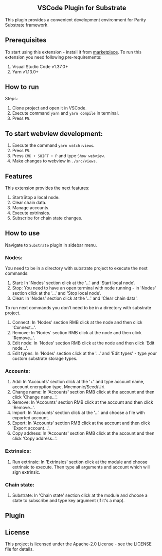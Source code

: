 <h2 align="center">VSCode Plugin for Substrate</h2>

This plugin provides a convenient development environment for Parity Substrate framework.

## Prerequisites

To start using this extension - install it from [marketplace](). To run this extension you need following pre-requirements:

1) Visual Studio Code v1.37.0+
2) Yarn v1.13.0+

## How to run

Steps:

1) Clone project and open it in VSCode.
2) Execute command `yarn` and `yarn compile` in terminal.
3) Press `F5`.

## To start webview development:

1) Execute the command `yarn watch:views`.
2) Press `F5`.
3) Press `CMD + SHIFT + P` and type `Show webview`.
4) Make changes to webview in `./src/views`.

## Features

This extension provides the next features:

1) Start/Stop a local node.
2) Clear chain data.
3) Manage accounts.
4) Execute extrinsics.
5) Subscribe for chain state changes.

## How to use

Navigate to `Substrate` plugin in sidebar menu.

### Nodes:

You need to be in a directory with substrate project to execute the next commands:

1) Start: In 'Nodes' section click at the '...' and 'Start local node'.
2) Stop: You need to have an open terminal with node running - in 'Nodes' section click at the '...' and 'Stop local node'.
3) Clear: In 'Nodes' section click at the '...' and 'Clear chain data'.

To run next commands you don't need to be in a directory with substrate project.

1) Connect: In 'Nodes' section RMB click at the node and then click 'Connect...'.
2) Remove: In 'Nodes' section RMB click at the node and then click 'Remove...'.
3) Edit node: In 'Nodes' section RMB click at the node and then click 'Edit node...'.
4) Edit types: In 'Nodes' section click at the '...' and 'Edit types' - type your custom substrate storage types.

### Accounts:

1) Add: In 'Accounts' section click at the '+' and type account name, account encryption type, Mnemonic/Seed/Uri.
2) Change name: In 'Accounts' section RMB click at the account and then click 'Change name...'.
3) Remove: In 'Accounts' section RMB click at the account and then click 'Remove...'.
4) Import: In 'Accounts' section click at the '...' and choose a file with exported account.
5) Export: In 'Accounts' section RMB click at the account and then click 'Export account...'.
6) Copy address: In 'Accounts' section RMB click at the account and then click 'Copy address...'.

### Extrinsics:

1) Run extrinsic: In 'Extrinsics' section click at the module and choose extrinsic to execute.
Then type all arguments and account which will sign extrinsic.

### Chain state:

1) Substrate: In 'Chain state' section click at the module and choose a state to subscribe and type key argument (if it's a map).

## Plugin 



## License

This project is licensed under the Apache-2.0 License - see the [LICENSE](LICENSE) file for details.
